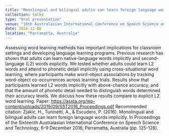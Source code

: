 ```yaml
---
title: "Monolingual and bilingual adults can learn foreign language words implicitly."
collection: talks
type: "Oral presentation"
venue: "16th Australasian International Conference on Speech Science and Technology"
date: 2016-12-08
location: "Parramatta, Australia"
---
```

Assessing word learning methods has important implications for classroom settings and developing language learning programs. Previous research has shown that adults can learn native-language words implicitly and second-language (L2) words explicitly. We tested whether adults could learn L2 words and attend to phonetic detail implicitly using cross-situational word learning, where participants make word-object associations by tracking word-object co-occurrences across learning trials. Results show that participants learned L2 words implicitly with above-chance accuracy, and that the amount of phonetic detail needed to distinguish words determined their accuracy levels. We discuss how these results compare to explicit L2 word learning.
Paper: https://assta.org/wp-content/uploads/2019/09/SST2016_Proceedings.pdf
Recommended citation: Zjakic, H., Tuninetti, A., & Escudero, P. (2016). Monolingual and bilingual adults can learn foreign language words implicitly. In Proceedings of the Sixteenth Australasian International Conference on Speech Science and Technology, 6-9 December 2016, Parramatta, Australia (pp. 125-128).
